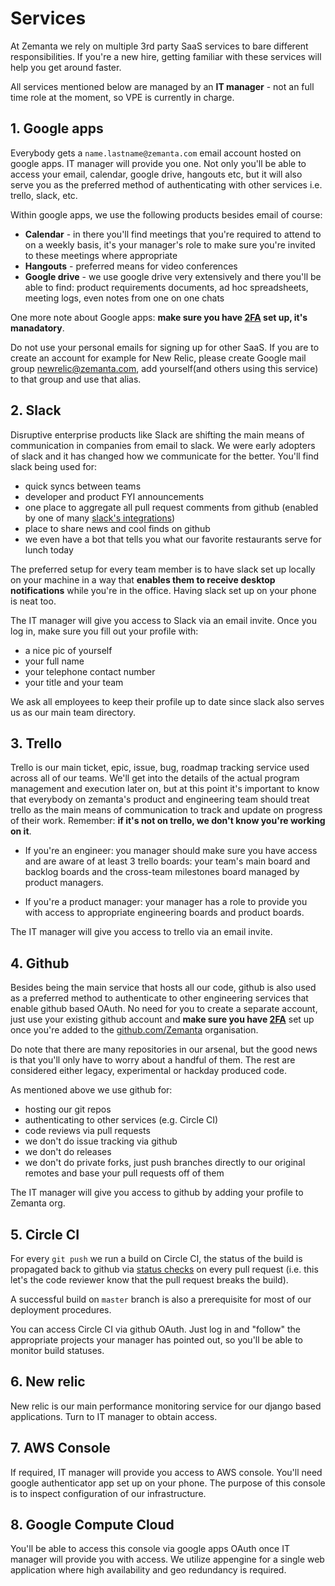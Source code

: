 # Services

At Zemanta we rely on multiple 3rd party SaaS services to bare different responsibilities. If you're a new hire, getting familiar with these services will help you get around faster. 

All services mentioned below are managed by an **IT manager** - not an full time role at the moment, so VPE is currently in charge.


## 1. Google apps

Everybody gets a `name.lastname@zemanta.com` email account hosted on google apps. IT manager will provide you one. Not only you'll be able to access your email, calendar, google drive, hangouts etc, but it will also serve you as the preferred method of authenticating with other services i.e. trello, slack, etc.

Within google apps, we use the following products besides email of course:

* **Calendar** - in there you'll find meetings that you're required to attend to on a weekly basis, it's your manager's role to make sure you're invited to these meetings where appropriate
* **Hangouts** - preferred means for video conferences
* **Google drive** - we use google drive very extensively and there you'll be able to find: product requirements documents, ad hoc spreadsheets, meeting logs, even notes from one on one chats

One more note about Google apps: **make sure you have [2FA](https://www.google.com/landing/2step/) set up, it's manadatory**.

Do not use your personal emails for signing up for other SaaS. If you are to create an account for example for New Relic, please create Google mail group newrelic@zemanta.com, add yourself(and others using this service) to that group and use that alias.

## 2. Slack

Disruptive enterprise products like Slack are shifting the main means of communication in companies from email to slack. We were early adopters of slack and it has changed how we communicate for the better. You'll find slack being used for:

* quick syncs between teams
* developer and product FYI announcements
* one place to aggregate all pull request comments from github (enabled by one of many [slack's integrations](https://slack.com/apps))
* place to share news and cool finds on github
* we even have a bot that tells you what our favorite restaurants serve for lunch today

The preferred setup for every team member is to have slack set up locally on your machine in a way that **enables them to receive desktop notifications** while you're in the office. Having slack set up on your phone is neat too.

The IT manager will give you access to Slack via an email invite. Once you log in, make sure you fill out your profile with:

* a nice pic of yourself
* your full name
* your telephone contact number
* your title and your team

We ask all employees to keep their profile up to date since slack also serves us as our main team directory.

## 3. Trello

Trello is our main ticket, epic, issue, bug, roadmap tracking service used across all of our teams. We'll get into the details of the actual program management and execution later on, but at this point it's important to know that everybody on zemanta's product and engineering team should treat trello as the main means of communication to track and update on progress of their work. Remember: **if it's not on trello, we don't know you're working on it**.

* If you're an engineer: you manager should make sure you have access and are aware of at least 3 trello boards: your team's main board and backlog boards and the cross-team milestones board managed by product managers.

* If you're a product manager: your manager has a role to provide you with access to appropriate engineering boards and product boards.


The IT manager will give you access to trello via an email invite.

## 4. Github

Besides being the main service that hosts all our code, github is also used as a preferred method to authenticate to other engineering services that enable github based OAuth. No need for you to create a separate account, just use your existing github account and **make sure you have [2FA](https://help.github.com/articles/about-two-factor-authentication/)** set up once you're added to the [github.com/Zemanta](https://github.com/Zemanta) organisation.

Do note that there are many repositories in our arsenal, but the good news is that you'll only have to worry about a handful of them. The rest are considered either legacy, experimental or hackday produced code.

As mentioned above we use github for:

* hosting our git repos
* authenticating to other services (e.g. Circle CI)
* code reviews via pull requests
* we don't do issue tracking via github
* we don't do releases
* we don't do private forks, just push branches directly to our original remotes and base your pull requests off of them

The IT manager will give you access to github by adding your profile to Zemanta org.

## 5. Circle CI

For every `git push` we run a build on Circle CI, the status of the build is propagated back to github via [status checks](https://github.com/blog/1935-see-results-from-all-pull-request-status-checks) on every pull request (i.e. this let's the code reviewer know that the pull request breaks the build).

A successful build on `master` branch is also a prerequisite for most of our deployment procedures.

You can access Circle CI via github OAuth. Just log in and "follow" the appropriate projects your manager has pointed out, so you'll be able to monitor build statuses.

## 6. New relic

New relic is our main performance monitoring service for our django based applications. Turn to IT manager to obtain access.

## 7. AWS Console

If required, IT manager will provide you access to AWS console. You'll need google authenticator app set up on your phone. The purpose of this console is to inspect configuration of our infrastructure.

## 8. Google Compute Cloud

You'll be able to access this console via google apps OAuth once IT manager will provide you with access. We utilize appengine for a single web application where high availability and geo redundancy is required.
